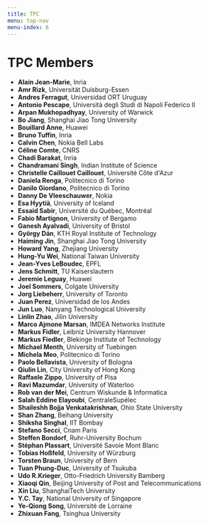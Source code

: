 ```yaml
---
title: TPC
menu: top-nav
menu-index: 6
---
```


# TPC Members
* **Alain Jean-Marie**, Inria
* **Amr Rizk**, Universität Duisburg-Essen
* **Andres Ferragut**, Universidad ORT Uruguay
* **Antonio Pescape**, Università degli Studi di Napoli Federico II
* **Arpan Mukhopadhyay**, University of Warwick
* **Bo Jiang**, Shanghai Jiao Tong University
* **Bouillard Anne**, Huawei
* **Bruno Tuffin**, Inria
* **Calvin Chen**, Nokia Bell Labs
* **Céline Comte**, CNRS
* **Chadi Barakat**, Inria
* **Chandramani Singh**, Indian Institute of Science
* **Christelle Caillouet Caillouet**, Université Côte d'Azur
* **Daniela Renga**, Politecnico di Torino
* **Danilo Giordano**, Politecnico di Torino
* **Danny De Vleeschauwer**, Nokia
* **Esa Hyytiä**, University of Iceland
* **Essaid Sabir**, Université du Québec, Montréal
* **Fabio Martignon**, University of Bergamo
* **Ganesh Ayalvadi**, University of Bristol
* **György Dán**, KTH Royal Institute of Technology
* **Haiming Jin**, Shanghai Jiao Tong University
* **Howard Yang**, Zhejiang University
* **Hung-Yu Wei**, National Taiwan University
* **Jean-Yves LeBoudec**, EPFL
* **Jens Schmitt**, TU Kaiserslautern
* **Jeremie Leguay**, Huawei
* **Joel Sommers**, Colgate University
* **Jorg Liebeherr**, University of Toronto
* **Juan Perez**, Universidad de los Andes
* **Jun Luo**, Nanyang Technological University
* **Linlin Zhao**, Jilin University
* **Marco Ajmone Marsan**, IMDEA Networks Institute
* **Markus Fidler**, Leibniz University Hannover
* **Markus Fiedler**, Blekinge Institute of Technology
* **Michael Menth**, University of Tuebingen
* **Michela Meo**, Politecnico di Torino
* **Paolo Bellavista**, University of Bologna
* **Qiulin Lin**, City University of Hong Kong
* **Raffaele Zippo**, University of Pisa
* **Ravi Mazumdar**, University of Waterloo
* **Rob van der Mei**, Centrum Wiskunde & Informatica
* **Salah Eddine Elayoubi**, CentraleSupélec
* **Shaileshh Bojja Venkatakrishnan**, Ohio State University
* **Shan Zhang**, Beihang University
* **Shiksha Singhal**, IIT Bombay
* **Stefano Secci**, Cnam Paris
* **Steffen Bondorf**, Ruhr-University Bochum
* **Stéphan Plassart**, Université Savoie Mont Blanc
* **Tobias Hoßfeld**, University of Würzburg
* **Torsten Braun**, University of Bern
* **Tuan Phung-Duc**, University of Tsukuba
* **Udo R.Krieger**, Otto-Friedrich University Bamberg
* **Xiaoqi Qin**, Beijing University of Post and Telecommunications
* **Xin Liu**, ShanghaiTech University
* **Y.C. Tay**, National University of Singapore
* **Ye-Qiong Song**, Université de Lorraine
* **Zhixuan Fang**, Tsinghua University




